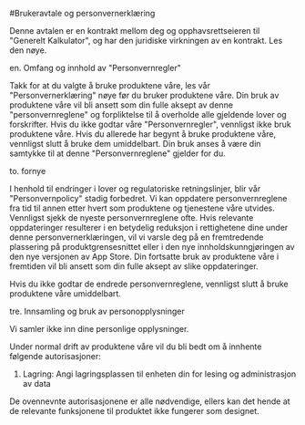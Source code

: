 #Brukeravtale og personvernerklæring

Denne avtalen er en kontrakt mellom deg og opphavsrettseieren til "Generelt Kalkulator", og har den juridiske virkningen av en kontrakt. Les den nøye.

en. Omfang og innhold av "Personvernregler"

Takk for at du valgte å bruke produktene våre, les vår "Personvernerklæring" nøye før du bruker produktene våre. Din bruk av produktene våre vil bli ansett som din fulle aksept av denne "personvernreglene" og forpliktelse til å overholde alle gjeldende lover og forskrifter. Hvis du ikke godtar våre "Personvernregler", vennligst ikke bruk produktene våre. Hvis du allerede har begynt å bruke produktene våre, vennligst slutt å bruke dem umiddelbart. Din bruk anses å være din samtykke til at denne "Personvernreglene" gjelder for du.

to. fornye

I henhold til endringer i lover og regulatoriske retningslinjer, blir vår "Personvernpolicy" stadig forbedret. Vi kan oppdatere personvernreglene fra tid til annen etter hvert som produktene og tjenestene våre utvides. Vennligst sjekk de nyeste personvernreglene ofte. Hvis relevante oppdateringer resulterer i en betydelig reduksjon i rettighetene dine under denne personvernerklæringen, vil vi varsle deg på en fremtredende plassering på produktgrensesnittet eller i den nye innholdskunngjøringen av den nye versjonen av App Store. Din fortsatte bruk av produktene våre i fremtiden vil bli ansett som din fulle aksept av slike oppdateringer.

Hvis du ikke godtar de endrede personvernreglene, vennligst slutt å bruke produktene våre umiddelbart.

tre. Innsamling og bruk av personopplysninger

Vi samler ikke inn dine personlige opplysninger.

Under normal drift av produktene våre vil du bli bedt om å innhente følgende autorisasjoner:

1. Lagring: Angi lagringsplassen til enheten din for lesing og administrasjon av data

De ovennevnte autorisasjonene er alle nødvendige, ellers kan det hende at de relevante funksjonene til produktet ikke fungerer som designet.
